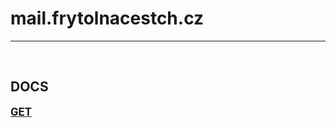 # mail.frytolnacestch.cz

_____________________________________________________________________

&nbsp;

## DOCS
<big>**[GET](docs/get.md)**</big>